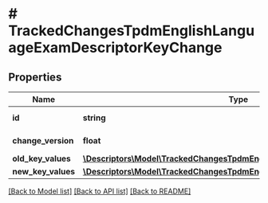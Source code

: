 # # TrackedChangesTpdmEnglishLanguageExamDescriptorKeyChange

## Properties

Name | Type | Description | Notes
------------ | ------------- | ------------- | -------------
**id** | **string** | Resource identifier | [optional]
**change_version** | **float** | Change version | [optional]
**old_key_values** | [**\Descriptors\Model\TrackedChangesTpdmEnglishLanguageExamDescriptorKey**](TrackedChangesTpdmEnglishLanguageExamDescriptorKey.md) |  | [optional]
**new_key_values** | [**\Descriptors\Model\TrackedChangesTpdmEnglishLanguageExamDescriptorKey**](TrackedChangesTpdmEnglishLanguageExamDescriptorKey.md) |  | [optional]

[[Back to Model list]](../../README.md#models) [[Back to API list]](../../README.md#endpoints) [[Back to README]](../../README.md)
